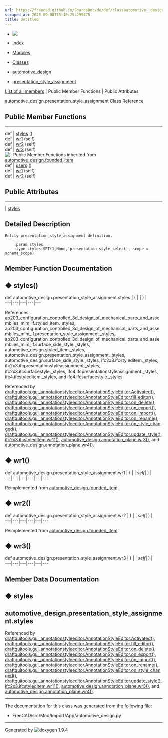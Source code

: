 ```yaml
---
url: https://freecad.github.io/SourceDoc/de/def/classautomotive__design_1_1presentation__style__assignment.html
scraped_at: 2025-09-08T15:10:25.299475
title: Untitled
---
```


  * [ ![](https://www.freecad.org/svg/logo-freecad.svg) ](https://freecadweb.org "FreeCAD")
  * [Index](../../index.html "Index")
  * [Modules](../../modules.html "Modules list")
  * [Classes](../../annotated.html "Annotated list")

  * [automotive_design](../../d4/ddf/namespaceautomotive__design.html)
  * [presentation_style_assignment](../../de/def/classautomotive__design_1_1presentation__style__assignment.html)

[List of all members](../../d7/d52/classautomotive__design_1_1presentation__style__assignment-members.html) | Public Member Functions | Public Attributes

automotive_design.presentation_style_assignment Class Reference

##  Public Member Functions  
  
---  
def | [styles](../../de/def/classautomotive__design_1_1presentation__style__assignment.html#aef7dcd2515c6220bb48f02089ea393e7) ()  
def | [wr1](../../de/def/classautomotive__design_1_1presentation__style__assignment.html#a4a5d8383a2efc7ab51aa8e498270b2ca) (self)  
def | [wr2](../../de/def/classautomotive__design_1_1presentation__style__assignment.html#a31c788709bf96a884427a6a7e2a90c4f) (self)  
def | [wr3](../../de/def/classautomotive__design_1_1presentation__style__assignment.html#aced8d5331507708b7580e265bba8da66) (self)  
![-](../../closed.png) Public Member Functions inherited from
[automotive_design.founded_item](../../d4/d12/classautomotive__design_1_1founded__item.html)  
def | [users](../../d4/d12/classautomotive__design_1_1founded__item.html#a0299c3fccdb8223cc8c9f590f7cee9a5) ()  
def | [wr1](../../d4/d12/classautomotive__design_1_1founded__item.html#a0668b2127d1c208daa93b2d435855a7f) (self)  
def | [wr2](../../d4/d12/classautomotive__design_1_1founded__item.html#a1ef4a4f4c94d46b616c25ec02609838f) (self)  
  
##  Public Attributes  
  
---  
|
[styles](../../de/def/classautomotive__design_1_1presentation__style__assignment.html#afeadbcbca8fe5c8bc8ad9964a77d6288)  
  
## Detailed Description

    
    
    Entity presentation_style_assignment definition.
    
        :param styles
        :type styles:SET(1,None,'presentation_style_select', scope = schema_scope)

## Member Function Documentation

## ◆ styles()

def automotive_design.presentation_style_assignment.styles  | ( | | ) |   
---|---|---|---|---  
  
References
ap203_configuration_controlled_3d_design_of_mechanical_parts_and_assemblies_mim_lf.styled_item._styles,
ap203_configuration_controlled_3d_design_of_mechanical_parts_and_assemblies_mim_lf.presentation_style_assignment._styles,
ap203_configuration_controlled_3d_design_of_mechanical_parts_and_assemblies_mim_lf.surface_side_style._styles,
automotive_design.styled_item._styles,
automotive_design.presentation_style_assignment._styles,
automotive_design.surface_side_style._styles, ifc2x3.ifcstyleditem._styles,
ifc2x3.ifcpresentationstyleassignment._styles, ifc2x3.ifcsurfacestyle._styles,
ifc4.ifcpresentationstyleassignment._styles, ifc4.ifcstyleditem._styles, and
ifc4.ifcsurfacestyle._styles.

Referenced by
[draftguitools.gui_annotationstyleeditor.AnnotationStyleEditor.Activated()](../../d6/d03/classdraftguitools_1_1gui__annotationstyleeditor_1_1AnnotationStyleEditor.html#ac7fe745faef8d402397cb0641e130965),
[draftguitools.gui_annotationstyleeditor.AnnotationStyleEditor.fill_editor()](../../d6/d03/classdraftguitools_1_1gui__annotationstyleeditor_1_1AnnotationStyleEditor.html#a82c7c22dfe901c7297d64f3a715ffc11),
[draftguitools.gui_annotationstyleeditor.AnnotationStyleEditor.on_delete()](../../d6/d03/classdraftguitools_1_1gui__annotationstyleeditor_1_1AnnotationStyleEditor.html#af3669f24c57e597f1625c82f67d0cdb2),
[draftguitools.gui_annotationstyleeditor.AnnotationStyleEditor.on_export()](../../d6/d03/classdraftguitools_1_1gui__annotationstyleeditor_1_1AnnotationStyleEditor.html#abeb21907d72e91df6fbfff1259c769a0),
[draftguitools.gui_annotationstyleeditor.AnnotationStyleEditor.on_import()](../../d6/d03/classdraftguitools_1_1gui__annotationstyleeditor_1_1AnnotationStyleEditor.html#aa4ea57c767b4f551ad3f7ba88fee61b8),
[draftguitools.gui_annotationstyleeditor.AnnotationStyleEditor.on_rename()](../../d6/d03/classdraftguitools_1_1gui__annotationstyleeditor_1_1AnnotationStyleEditor.html#a1c19fb58b4db3cb77344af3217075ea4),
[draftguitools.gui_annotationstyleeditor.AnnotationStyleEditor.on_style_changed()](../../d6/d03/classdraftguitools_1_1gui__annotationstyleeditor_1_1AnnotationStyleEditor.html#ac5183cb3d37565f9de75e2aa006e48e6),
[draftguitools.gui_annotationstyleeditor.AnnotationStyleEditor.update_style()](../../d6/d03/classdraftguitools_1_1gui__annotationstyleeditor_1_1AnnotationStyleEditor.html#a498ea0c29ad69561734096f882857154),
[ifc2x3.ifcstyleditem.wr11()](../../d4/d21/classifc2x3_1_1ifcstyleditem.html#acbf3a0ec75ea5e8ddd4efe38fd13683c),
[automotive_design.annotation_plane.wr3()](../../df/dcb/classautomotive__design_1_1annotation__plane.html#a8666f515b5da47a5476219736f39a010),
and
[automotive_design.annotation_plane.wr4()](../../df/dcb/classautomotive__design_1_1annotation__plane.html#a9c405c226390be9640e929de515a3e39).

## ◆ wr1()

def automotive_design.presentation_style_assignment.wr1  | ( |  | _self_| ) |   
---|---|---|---|---|---  
  
Reimplemented from
[automotive_design.founded_item](../../d4/d12/classautomotive__design_1_1founded__item.html#a0668b2127d1c208daa93b2d435855a7f).

## ◆ wr2()

def automotive_design.presentation_style_assignment.wr2  | ( |  | _self_| ) |   
---|---|---|---|---|---  
  
Reimplemented from
[automotive_design.founded_item](../../d4/d12/classautomotive__design_1_1founded__item.html#a1ef4a4f4c94d46b616c25ec02609838f).

## ◆ wr3()

def automotive_design.presentation_style_assignment.wr3  | ( |  | _self_| ) |   
---|---|---|---|---|---  
  
## Member Data Documentation

## ◆ styles

automotive_design.presentation_style_assignment.styles  
---  
  
Referenced by
[draftguitools.gui_annotationstyleeditor.AnnotationStyleEditor.Activated()](../../d6/d03/classdraftguitools_1_1gui__annotationstyleeditor_1_1AnnotationStyleEditor.html#ac7fe745faef8d402397cb0641e130965),
[draftguitools.gui_annotationstyleeditor.AnnotationStyleEditor.fill_editor()](../../d6/d03/classdraftguitools_1_1gui__annotationstyleeditor_1_1AnnotationStyleEditor.html#a82c7c22dfe901c7297d64f3a715ffc11),
[draftguitools.gui_annotationstyleeditor.AnnotationStyleEditor.on_delete()](../../d6/d03/classdraftguitools_1_1gui__annotationstyleeditor_1_1AnnotationStyleEditor.html#af3669f24c57e597f1625c82f67d0cdb2),
[draftguitools.gui_annotationstyleeditor.AnnotationStyleEditor.on_export()](../../d6/d03/classdraftguitools_1_1gui__annotationstyleeditor_1_1AnnotationStyleEditor.html#abeb21907d72e91df6fbfff1259c769a0),
[draftguitools.gui_annotationstyleeditor.AnnotationStyleEditor.on_import()](../../d6/d03/classdraftguitools_1_1gui__annotationstyleeditor_1_1AnnotationStyleEditor.html#aa4ea57c767b4f551ad3f7ba88fee61b8),
[draftguitools.gui_annotationstyleeditor.AnnotationStyleEditor.on_rename()](../../d6/d03/classdraftguitools_1_1gui__annotationstyleeditor_1_1AnnotationStyleEditor.html#a1c19fb58b4db3cb77344af3217075ea4),
[draftguitools.gui_annotationstyleeditor.AnnotationStyleEditor.on_style_changed()](../../d6/d03/classdraftguitools_1_1gui__annotationstyleeditor_1_1AnnotationStyleEditor.html#ac5183cb3d37565f9de75e2aa006e48e6),
[draftguitools.gui_annotationstyleeditor.AnnotationStyleEditor.update_style()](../../d6/d03/classdraftguitools_1_1gui__annotationstyleeditor_1_1AnnotationStyleEditor.html#a498ea0c29ad69561734096f882857154),
[ifc2x3.ifcstyleditem.wr11()](../../d4/d21/classifc2x3_1_1ifcstyleditem.html#acbf3a0ec75ea5e8ddd4efe38fd13683c),
[automotive_design.annotation_plane.wr3()](../../df/dcb/classautomotive__design_1_1annotation__plane.html#a8666f515b5da47a5476219736f39a010),
and
[automotive_design.annotation_plane.wr4()](../../df/dcb/classautomotive__design_1_1annotation__plane.html#a9c405c226390be9640e929de515a3e39).

* * *

The documentation for this class was generated from the following file:

  * FreeCAD/src/Mod/Import/App/automotive_design.py

* * *

Generated by
[![doxygen](../../doxygen.svg)](https://www.doxygen.org/index.html) 1.9.4

